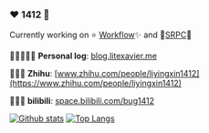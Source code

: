 ### ♥️ 1412 🧸

Currently working on ⭐️ [Workflow](https://github.com/sogou/workflow)✨ and 🌟[SRPC](https://github.com/sogou/srpc)💫


📜👩🏻‍💻💬 **Personal log**: [blog.litexavier.me](http://blog.litexavier.me)

📓📖📃 **Zhihu**: [www.zhihu.com/people/liyingxin1412](https://www.zhihu.com/people/liyingxin1412)

🎼🎹💃 **bilibili**: [space.bilibili.com/bug1412](https://space.bilibili.com/268644447)

[![Github stats](https://github-readme-stats.vercel.app/api?username=holmes1412&show_icons=true&include_all_commits=true&count_private=true)](https://github.com/holmes1412/github-readme-stats)
[![Top Langs](https://github-readme-stats.vercel.app/api/top-langs/?username=holmes1412&layout=compact&langs_count=10&count_private=true)](https://github.com/holmes1412/github-readme-stats)



<!--

Or subscribe me on wechat blog: 

<img src="https://raw.githubusercontent.com/wiki/holmes1412/srpc/qrcode_for_gh_5cb45cf4ddfa_258.jpg" width = "200" height = "200" alt="1412_qrcode" align=center />

![ReadMe Card](https://github-readme-stats.vercel.app/api/pin/?username=holmes1412&repo=holmes1412)

**holmes1412/holmes1412** is a ✨ _special_ ✨ repository because its `README.md` (this file) appears on your GitHub profile.

Here are some ideas to get you started:

- 🔭 I’m currently working on ...
- 🌱 I’m currently learning ...
- 👯 I’m looking to collaborate on ...
- 🤔 I’m looking for help with ...
- 💬 Ask me about ...
- 📫 How to reach me: ...
- 😄 Pronouns: ...
- ⚡ Fun fact: ...
-->
